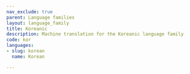 ```yaml
---
nav_exclude: true
parent: Language families
layout: language_family
title: Koreanic
description: Machine translation for the Koreanic language family
code: kor
languages:
- slug: korean
  name: Korean

---
```


